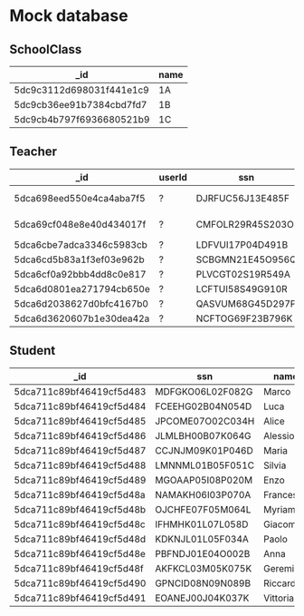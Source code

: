 # Mock database

## SchoolClass

|_id|name|
|---|----|
|5dc9c3112d698031f441e1c9|1A|
|5dc9cb36ee91b7384cbd7fd7|1B|
|5dc9cb4b797f6936680521b9|1C|

## Teacher

|_id|userId|ssn|name|surname|subjects|
|---|---|---|---|---|---|
|5dca698eed550e4ca4aba7f5|?|DJRFUC56J13E485F|Marco|Bianchi|Italian, History|
|5dca69cf048e8e40d434017f|?|CMFOLR29R45S203O|Roberta|Verdi|Math, Physics|
|5dca6cbe7adca3346c5983cb|?|LDFVUI17P04D491B|Stefano|Rossi|Latin|
|5dca6cd5b83a1f3ef03e962b|?|SCBGMN21E45O956Q|Peter|Posta|Art|
|5dca6cf0a92bbb4dd8c0e817|?|PLVCGT02S19R549A|Federica|Valli|English|
|5dca6d0801ea271794cb650e|?|LCFTUI58S49G910R|Cinzia|Tollo|Science|
|5dca6d2038627d0bfc4167b0|?|QASVUM68G45D297P|Dario|Resti|Gym|
|5dca6d3620607b1e30dea42a|?|NCFTOG69F23B796K|Nina|Fassio|Religion|

## Student

|_id|ssn|name|surname|classId|
|---|---|---|---|---|
|5dca711c89bf46419cf5d483|MDFGKO06L02F082G|Marco|Cremonesi|5dc9c3112d698031f441e1c9|
|5dca711c89bf46419cf5d484|FCEEHG02B04N054D|Luca|Longo|5dc9c3112d698031f441e1c9|
|5dca711c89bf46419cf5d485|JPCOME07O02C034H|Alice|Capon|5dc9c3112d698031f441e1c9|
|5dca711c89bf46419cf5d486|JLMLBH00B07K064G|Alessio|Mazzi|5dc9c3112d698031f441e1c9|
|5dca711c89bf46419cf5d487|CCJNJM09K01P046D|Maria|Palermo|5dc9c3112d698031f441e1c9|
|5dca711c89bf46419cf5d488|LMNNML01B05F051C|Silvia|Ferrari|5dc9c3112d698031f441e1c9|
|5dca711c89bf46419cf5d489|MGOAAP05I08P020M|Enzo|Cremonesi|5dc9c3112d698031f441e1c9|
|5dca711c89bf46419cf5d48a|NAMAKH06I03P070A|Francesca|Trentino|5dc9c3112d698031f441e1c9|
|5dca711c89bf46419cf5d48b|OJCHFE07F05M064L|Myriam|Manfrin|5dc9c3112d698031f441e1c9|
|5dca711c89bf46419cf5d48c|IFHMHK01L07L058D|Giacomo|Lori|5dc9c3112d698031f441e1c9|
|5dca711c89bf46419cf5d48d|KDKNJL01L05F034A|Paolo|Pirozzi|5dc9c3112d698031f441e1c9|
|5dca711c89bf46419cf5d48e|PBFNDJ01E04O002B|Anna|Bianchi|5dc9c3112d698031f441e1c9|
|5dca711c89bf46419cf5d48f|AKFKCL03M05K075K|Geremia|Costa|5dc9c3112d698031f441e1c9|
|5dca711c89bf46419cf5d490|GPNCID08N09N089B|Riccardo|Cocci|5dc9c3112d698031f441e1c9|
|5dca711c89bf46419cf5d491|EOANEJ00J04K037K|Vittoria|Bianchi|5dc9c3112d698031f441e1c9|
